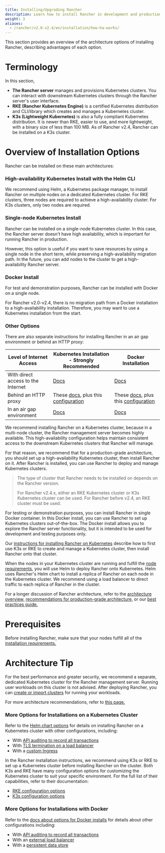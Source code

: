 ```yaml
---
title: Installing/Upgrading Rancher
description: Learn how to install Rancher in development and production environments. Read about single node and high availability installation
weight: 3
aliases:
  - /rancher/v2.0-v2.4/en/installation/how-ha-works/
---
```


This section provides an overview of the architecture options of installing Rancher, describing advantages of each option.

# Terminology

In this section,

- **The Rancher server** manages and provisions Kubernetes clusters. You can interact with downstream Kubernetes clusters through the Rancher server's user interface.
- **RKE (Rancher Kubernetes Engine)** is a certified Kubernetes distribution and CLI/library which creates and manages a Kubernetes cluster.
- **K3s (Lightweight Kubernetes)** is also a fully compliant Kubernetes distribution. It is newer than RKE, easier to use, and more lightweight, with a binary size of less than 100 MB. As of Rancher v2.4, Rancher can be installed on a K3s cluster.

# Overview of Installation Options

Rancher can be installed on these main architectures:

### High-availability Kubernetes Install with the Helm CLI

We recommend using Helm, a Kubernetes package manager, to install Rancher on multiple nodes on a dedicated Kubernetes cluster. For RKE clusters, three nodes are required to achieve a high-availability cluster. For K3s clusters, only two nodes are required.

### Single-node Kubernetes Install

Rancher can be installed on a single-node Kubernetes cluster. In this case, the Rancher server doesn't have high availability, which is important for running Rancher in production.

However, this option is useful if you want to save resources by using a single node in the short term, while preserving a high-availability migration path. In the future, you can add nodes to the cluster to get a high-availability Rancher server.

### Docker Install 

For test and demonstration purposes, Rancher can be installed with Docker on a single node.

For Rancher v2.0-v2.4, there is no migration path from a Docker installation to a high-availability installation. Therefore, you may want to use a Kubernetes installation from the start.

### Other Options

There are also separate instructions for installing Rancher in an air gap environment or behind an HTTP proxy:

| Level of Internet Access           | Kubernetes Installation - Strongly Recommended                | Docker Installation                             |
| ---------------------------------- | ------------------------------ | ---------- |
| With direct access to the Internet | [Docs](./installation/install-rancher-on-k8s.md) | [Docs](./installation/other-installation-methods/single-node-docker)                                                                                     |
| Behind an HTTP proxy                | These [docs,](./installation/install-rancher-on-k8s.md) plus this [configuration](./installation/install-rancher-on-k8s/chart-options/#http-proxy) |  These [docs,](./installation/other-installation-methods/single-node-docker) plus this [configuration](./installation/other-installation-methods/single-node-docker/proxy.md) |
| In an air gap environment          | [Docs](./installation/other-installation-methods/air-gap)                                                                                                                               | [Docs](./installation/other-installation-methods/air-gap)                                                                                         |

We recommend installing Rancher on a Kubernetes cluster, because in a multi-node cluster, the Rancher management server becomes highly available. This high-availability configuration helps maintain consistent access to the downstream Kubernetes clusters that Rancher will manage.

For that reason, we recommend that for a production-grade architecture, you should set up a high-availability Kubernetes cluster, then install Rancher on it. After Rancher is installed, you can use Rancher to deploy and manage Kubernetes clusters.

> The type of cluster that Rancher needs to be installed on depends on the Rancher version. 
>
> For Rancher v2.4.x, either an RKE Kubernetes cluster or K3s Kubernetes cluster can be used. 
> For Rancher before v2.4, an RKE cluster must be used.

For testing or demonstration purposes, you can install Rancher in single Docker container. In this Docker install, you can use Rancher to set up Kubernetes clusters out-of-the-box. The Docker install allows you to explore the Rancher server functionality, but it is intended to be used for development and testing purposes only.

Our [instructions for installing Rancher on Kubernetes](./installation/install-rancher-on-k8s) describe how to first use K3s or RKE to create and manage a Kubernetes cluster, then install Rancher onto that cluster.

When the nodes in your Kubernetes cluster are running and fulfill the [node requirements,](./installation/requirements) you will use Helm to deploy Rancher onto Kubernetes. Helm uses Rancher's Helm chart to install a replica of Rancher on each node in the Kubernetes cluster. We recommend using a load balancer to direct traffic to each replica of Rancher in the cluster.

For a longer discussion of Rancher architecture, refer to the [architecture overview,](./overview/architecture) [recommendations for production-grade architecture,](./overview/architecture-recommendations) or our [best practices guide.](./best-practices/deployment-types)

# Prerequisites
Before installing Rancher, make sure that your nodes fulfill all of the [installation requirements.](./installation/requirements.md)

# Architecture Tip

For the best performance and greater security, we recommend a separate, dedicated Kubernetes cluster for the Rancher management server. Running user workloads on this cluster is not advised. After deploying Rancher, you can [create or import clusters](./cluster-provisioning.md) for running your workloads.

For more architecture recommendations, refer to [this page.](./overview/architecture-recommendations)

### More Options for Installations on a Kubernetes Cluster

Refer to the [Helm chart options](./installation/resources/chart-options.md) for details on installing Rancher on a Kubernetes cluster with other configurations, including:

- With [API auditing to record all transactions](./installation/install-rancher-on-k8s/chart-options/#api-audit-log)
- With [TLS termination on a load balancer](./installation/install-rancher-on-k8s/chart-options/#external-tls-termination)
- With a [custom Ingress](./installation/install-rancher-on-k8s/chart-options/#customizing-your-ingress)

In the Rancher installation instructions, we recommend using K3s or RKE to set up a Kubernetes cluster before installing Rancher on the cluster. Both K3s and RKE have many configuration options for customizing the Kubernetes cluster to suit your specific environment. For the full list of their capabilities, refer to their documentation:

- [RKE configuration options](./rke/latest/en/config-options.md)
- [K3s configuration options](./k3s/latest/en/installation/install-options.md)

### More Options for Installations with Docker

Refer to the [docs about options for Docker installs](./installation/other-installation-methods/single-node-docker) for details about other configurations including:

- With [API auditing to record all transactions](./installation/other-installation-methods/single-node-docker/advanced/#api-audit-log)
- With an [external load balancer](./installation/options/single-node-install-external-lb.md)
- With a [persistent data store](./installation/other-installation-methods/single-node-docker/advanced/#persistent-data)
